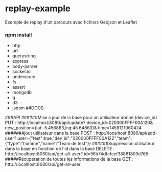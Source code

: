 # replay-example
Exemple de replay d'un parcours avec fichiers Geojson et Leaflet

### npm install
* http
* url
* querystring
* express
* body-parser
* socket.io
* underscore
* fs
* assert
* mongodb
* q
* d3
* jsdom
##DOCS

###API
######Mise à jour de la base pour un utilisateur donné (device_id)
    PUT : http://localhost:8080/api/update?
    device_id=020000FFFF00A120&
    new_position={lat:-5.456863,lng:45.64863}&
    time=1458121060424
######Ajout utilisateur dans la base
    POST : http://localhost:8080/api/add-user?
    user={"test":true,"dev_id":"020000FFFF00A122","team":{"type":"homme","name":"Team de test"}}
######Suppression utilisateur dans la base en fonction de l'id dans la base
    DELETE : http://localhost:8080/api/get-all-user?
    id=56b74dfcfeef38881809d765
#####Récupération de toutes les informations de la base
    GET : http://localhost:8080/api/get-all-user
